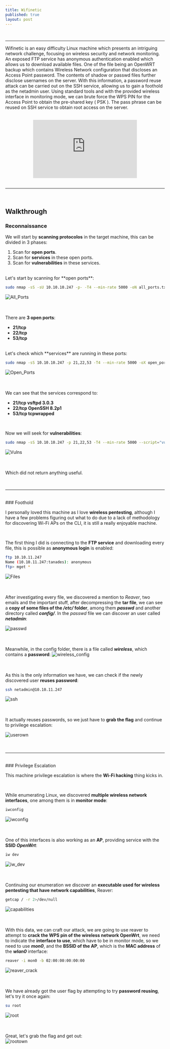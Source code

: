```yaml
---
title: Wifinetic
published: true
layout: post
---
```


<br />

---------------
Wifinetic is an easy difficulty Linux machine which presents an intriguing network challenge, focusing on wireless security and network monitoring. An exposed FTP service has anonymous authentication enabled which allows us to download available files. One of the file being an OpenWRT backup which contains Wireless Network configuration that discloses an Access Point password. The contents of shadow or passwd files further disclose usernames on the server. With this information, a password reuse attack can be carried out on the SSH service, allowing us to gain a foothold as the netadmin user. Using standard tools and with the provided wireless interface in monitoring mode, we can brute force the WPS PIN for the Access Point to obtain the pre-shared key ( PSK ). The pass phrase can be reused on SSH service to obtain root access on the server.

<br />

<iframe style="aspect-ratio: 16 / 9; width: 65%; display: block; margin: auto;" src="https://www.youtube.com/embed/h30u5a1IoPY?si=AX78N08r1KvtcMpg" title="YouTube video player" frameborder="0" allow="accelerometer; autoplay; clipboard-write; encrypted-media; gyroscope; picture-in-picture; web-share" referrerpolicy="strict-origin-when-cross-origin" allowfullscreen></iframe>

<br />

---------------------------------------------------

<br />

## Walkthrough

### Reconnaissance

We will start by **scanning protocolos** in the target machine, this can be divided in 3 phases:
1. Scan for **open ports**.
2. Scan for **services** in these open ports.
3. Scan for **vulnerabilities** in these services.

<br />
Let's start by scanning for **open ports**:

```bash
sudo nmap -sS -sU 10.10.10.247 -p- -T4 --min-rate 5000 -oN all_ports.txt --open -n -Pn -v
```

![All_Ports](/assets/Wifinetic/1.png)
<br />
<br />
<br />

There are **3 open ports**:
+ **21/tcp**
+ **22/tcp**
+ **53/tcp**

<br />
Let's check which **services** are running in these ports:

```bash
sudo nmap -sS 10.10.10.247 -p 21,22,53 -T4 --min-rate 5000 -oX open_ports.xml -oN open_ports.txt --version-all -n -Pn -A -v
```

![Open_Ports](/assets/Wifinetic/2.png)
<br />
<br />
<br />

We can see that the services correspond to:
+ **21/tcp vsftpd 3.0.3**
+ **22/tcp OpenSSH 8.2p1**
+ **53/tcp tcpwrapped**

<br />

Now we will seek for **vulnerabilities**:

```bash
sudo nmap -sS 10.10.10.247 -p 21,22,53 -T4 --min-rate 5000 --script="vuln and safe or intrusive and safe or discovery" -oN vulns.txt -oX vulns.xml -n -Pn -v
```

![Vulns](/assets/Wifinetic/3.png)
<br />
<br />
<br />

Which did not return anything useful.

<br />

------

<br />
### Foothold

I personally loved this machine as I love **wireless pentesting**, although I have a few problems figuring out what to do due to a lack of methodology for discovering Wi-Fi APs on the CLI, it is still a really enjoyable machine.

<br />

The first thing I did is connecting to the **FTP service** and downloading every file, this is possible as **anonymous login** is enabled:

```bash
ftp 10.10.11.247
Name (10.10.11.247:tanades): anonymous
ftp> mget *
```

![Files](/assets/Wifinetic/4.png)
<br />
<br />
<br />

After investigating every file, we discovered a mention to *Reaver*, two emails and the important stuff, after decompressing the **tar file**, we can see a **copy of some files of the */etc/* folder**, among them ***passwd*** and another directory called ***config/***. In the *passwd* file we can discover an user called ***netadmin***:

![passwd](/assets/Wifinetic/5.png)
<br />
<br />
<br />

Meanwhile, in the config folder, there is a file called ***wireless***, which contains a **password**:
![wireless_config](/assets/Wifinetic/6.png)
<br />
<br />
<br />

As this is the only information we have, we can check if the newly discovered user **reuses password**:
```bash
ssh netadmin@10.10.11.247
```

![ssh](/assets/Wifinetic/7.png)
<br />
<br />
<br />

It actually reuses passwords, so we just have to **grab the flag** and continue to privilege escalation:

![userown](/assets/Wifinetic/8.png)
<br />
<br />
<br />


------

<br />
### Privilege Escalation

This machine privilege escalation is where the **Wi-Fi hacking** thing kicks in.

<br />

While enumerating Linux, we discovered **multiple wireless network interfaces**, one among them is in **monitor mode**:

```bash
iwconfig
```

![iwconfig](/assets/Wifinetic/9.png)
<br />
<br />
<br />

One of this interfaces is also working as an **AP**, providing service with the **SSID *OpenWrt***:

```bash
iw dev
```

![iw_dev](/assets/Wifinetic/10.png)
<br />
<br />
<br />

Continuing our enumeration we discover an **executable used for wireless pentesting that have network capabilities**, Reaver:

```bash
getcap / -r 2>/dev/null
```

![capabilities](/assets/Wifinetic/11.png)
<br />
<br />
<br />

With this data, we can craft our attack, we are going to use reaver to attempt to **crack the WPS pin of the wireless network OpenWrt**, we need to indicate the **interface to use**, which have to be in monitor mode, so we need to use ***mon0***, and the **BSSID of the AP**, which is the **MAC address** of the ***wlan0*** interface:

```bash
reaver -i mon0 -b 02:00:00:00:00:00 
```

![reaver_crack](/assets/Wifinetic/12.png)
<br />
<br />
<br />

We have already got the user flag by attempting to try **password reusing**, let's try it once again:

```bash
su root
```

![root](/assets/Wifinetic/13.png)
<br />
<br />
<br />

Great, let's grab the flag and get out:
<br />
![rootown](/assets/Wifinetic/14.png)
<br />
<br />
<br />
